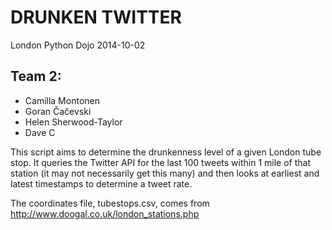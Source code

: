 DRUNKEN TWITTER
===============

London Python Dojo 2014-10-02

Team 2:
-------
* Camilla Montonen
* Goran Čačevski
* Helen Sherwood-Taylor
* Dave C

This script aims to determine the drunkenness level of a given London tube stop. It queries the
Twitter API for the last 100 tweets within 1 mile of that station (it may not necessarily get this many) and then looks at earliest and latest timestamps to determine a tweet rate.

The coordinates file, tubestops.csv, comes from http://www.doogal.co.uk/london_stations.php
